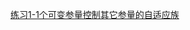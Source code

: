 [练习1-1个可变参量控制其它参量的自适应族](https://github.com/quanbinn/Learn-Revit-the-Parametric-Way/blob/master/chapters/%E7%AB%A09-%E8%87%AA%E9%80%82%E5%BA%94%E6%9E%84%E4%BB%B6%E7%9A%84%E9%AB%98%E7%BA%A7%E5%BA%94%E7%94%A8/%E7%BB%83%E4%B9%A01-1%E4%B8%AA%E5%8F%AF%E5%8F%98%E5%8F%82%E9%87%8F%E6%8E%A7%E5%88%B6%E5%85%B6%E5%AE%83%E5%8F%82%E9%87%8F%E7%9A%84%E8%87%AA%E9%80%82%E5%BA%94%E6%97%8F.md)